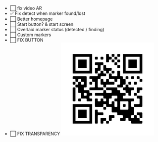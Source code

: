 - ⬜ fix video AR
- ✅ Fix detect when marker found/lost
- ⬜ Better homepage
- ⬜ Start button? & start screen
- ⬜ Overlaid marker status (detected / finding)
- ⬜ Custom markers
- ⬜ FIX BUTTON
- ⬜ FIX TRANSPARENCY
![](files/frame.png?raw=true)
